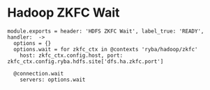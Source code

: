 
# Hadoop ZKFC Wait

    module.exports = header: 'HDFS ZKFC Wait', label_true: 'READY', handler:  ->
      options = {}
      options.wait = for zkfc_ctx in @contexts 'ryba/hadoop/zkfc'
        host: zkfc_ctx.config.host, port: zkfc_ctx.config.ryba.hdfs.site['dfs.ha.zkfc.port']
      
      @connection.wait
        servers: options.wait
